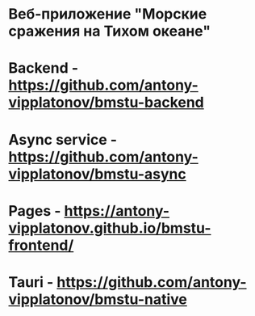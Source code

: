 # Веб-приложение "Морские сражения на Тихом океане"

# Backend - https://github.com/antony-vipplatonov/bmstu-backend
# Async service - https://github.com/antony-vipplatonov/bmstu-async
# Pages - https://antony-vipplatonov.github.io/bmstu-frontend/
# Tauri - https://github.com/antony-vipplatonov/bmstu-native
